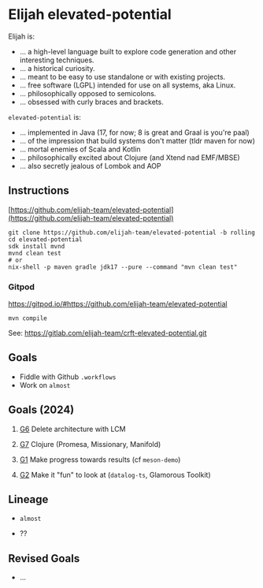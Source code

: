 Elijah elevated-potential
==========================

Elijah is:

- ... a high-level language built to explore code generation and other interesting techniques.
- ... a historical curiosity.
- ... meant to be easy to use standalone or with existing projects.
- ... free software (LGPL) intended for use on all systems, aka Linux.
- ... philosophically opposed to semicolons.
- ... obsessed with curly braces and brackets.

`elevated-potential` is:

- ... implemented in Java (17, for now; 8 is great and Graal is you're paal)
- ... of the impression that build systems don't matter (tldr maven for now)
- ... mortal enemies of Scala and Kotlin
- ... philosophically excited about Clojure (and Xtend nad EMF/MBSE)
- ... also secretly jealous of Lombok and AOP


Instructions
-------------

[https://github.com/elijah-team/elevated-potential](https://github.com/elijah-team/elevated-potential)

```shell
git clone https://github.com/elijah-team/elevated-potential -b rolling
cd elevated-potential
sdk install mvnd
mvnd clean test
# or 
nix-shell -p maven gradle jdk17 --pure --command "mvn clean test"
```

### Gitpod

https://gitpod.io/#https://github.com/elijah-team/elevated-potential

```shell
mvn compile
```

See: https://gitlab.com/elijah-team/crft-elevated-potential.git

Goals
------

- Fiddle with Github `.workflows`
- Work on `almost`

Goals (2024)
-------------

1. [G6][6] Delete architecture with LCM

2. [G7][7] Clojure (Promesa, Missionary, Manifold)

3. [G1][1] Make progress towards results (cf `meson-demo`)

4. [G2][2] Make it "fun" to look at (`datalog-ts`, Glamorous Toolkit)

Lineage
--------

- `almost`

- ??


Revised Goals
--------------

- ...


[1]: https://gitlab.com/elijah-team/documentation/petal-to-the-medal/-/blob/main/ginitiatives/G7.md
[2]: https://gitlab.com/elijah-team/documentation/petal-to-the-medal/-/blob/main/ginitiatives/G2.md
[3]: https://gitlab.com/elijah-team/documentation/petal-to-the-medal/-/blob/main/ginitiatives/G3.md
[4]: https://gitlab.com/elijah-team/documentation/petal-to-the-medal/-/blob/main/ginitiatives/G4.md
[6]: https://gitlab.com/elijah-team/documentation/petal-to-the-medal/-/blob/main/ginitiatives/G6.md
[7]: https://gitlab.com/elijah-team/documentation/petal-to-the-medal/-/blob/main/ginitiatives/G7.md
